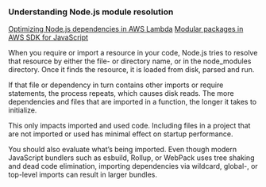 ### Understanding Node.js module resolution
[Optimizing Node.js dependencies in AWS Lambda](https://aws.amazon.com/blogs/compute/optimizing-node-js-dependencies-in-aws-lambda/)
[Modular packages in AWS SDK for JavaScript]()

When you require or import a resource in your code, Node.js tries to resolve that resource by either the file- or directory name, or in the node_modules directory. Once it finds the resource, it is loaded from disk, parsed and run.

If that file or dependency in turn contains other imports or require statements, the process repeats, which causes disk reads. The more dependencies and files that are imported in a function, the longer it takes to initialize.

This only impacts imported and used code. Including files in a project that are not imported or used has minimal effect on startup performance.

You should also evaluate what’s being imported. Even though modern JavaScript bundlers such as esbuild, Rollup, or WebPack uses tree shaking and dead code elimination, importing dependencies via wildcard, global-, or top-level imports can result in larger bundles.
